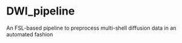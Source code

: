 # DWI_pipeline
An FSL-based pipeline to preprocess multi-shell diffusion data in an automated fashion


